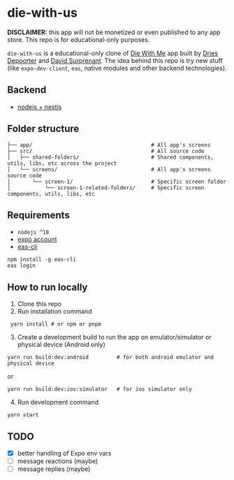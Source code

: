 # die-with-us
**DISCLAIMER:** this app will not be monetized or even published to any app store. This repo is for educational-only purposes.

`die-with-us` is a educational-only clone of [Die With Me](https://diewithme.online/) app built by [Dries Depoorter](https://driesdepoorter.be/) and [David Surprenant](https://davidsurprenant.com/). The idea behind this repo is try new stuff (like `expo-dev-client`, `eas`, native modules and other backend technologies).

## Backend
- [nodejs + nestjs](https://github.com/jrafaaael/die-with-us-nest)

## Folder structure
```
├── app/                                      # All app's screens
├── src/                                      # All source code
│   ├── shared-folders/                       # Shared components, utils, libs, etc across the project
│   └── screens/                              # All app's screens source code
│       └── screen-1/                         # Specific screen folder
│           └── screen-1-related-folders/     # Specific screen components, utils, libs, etc
```
## Requirements
- `nodejs ^18`
- [expo account](https://expo.dev/)
- [eas-cli](https://github.com/expo/eas-cli)
```
npm install -g eas-cli
eas login
```

## How to run locally
1. Clone this repo
2. Run installation command
```
 yarn install # or npm or pnpm
```
3. Create a development build to run the app on emulator/simulator or physical device (Android only)
```
yarn run build:dev:android         # for both android emulator and physical device
```
or
```
yarn run build:dev:ios:simulator   # for ios simulator only
```
4. Run development command
```
yarn start
```

## TODO
- [x] better handling of Expo env vars
- [ ] message reactions (maybe)
- [ ] message replies (maybe)
